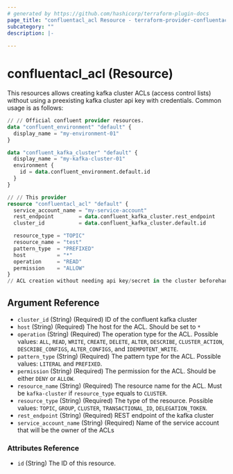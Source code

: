 ```yaml
---
# generated by https://github.com/hashicorp/terraform-plugin-docs
page_title: "confluentacl_acl Resource - terraform-provider-confluentacl"
subcategory: ""
description: |-
  
---
```


# confluentacl_acl (Resource)

This resources allows creating kafka cluster ACLs (access control lists) without using a preexisting kafka cluster 
api key with credentials. Common usage is as follows:

```terraform
// // Official confluent provider resources.
data "confluent_environment" "default" {
  display_name = "my-environment-01"
}

data "confluent_kafka_cluster" "default" {
  display_name = "my-kafka-cluster-01"
  environment {
    id = data.confluent_environment.default.id
  }
}

// // This provider
resource "confluentacl_acl" "default" {
  service_account_name = "my-service-account"
  rest_endpoint        = data.confluent_kafka_cluster.rest_endpoint
  cluster_id           = data.confluent_kafka_cluster.default.id

  resource_type = "TOPIC"
  resource_name = "test"
  pattern_type  = "PREFIXED"
  host          = "*"
  operation     = "READ"
  permission    = "ALLOW"
}
// ACL creation without needing api key/secret in the cluster beforehand
```

<!-- schema generated by tfplugindocs -->
## Argument Reference

- `cluster_id` (String) (Required) ID of the confluent kafka cluster
- `host` (String) (Required) The host for the ACL. Should be set to `*`
- `operation` (String) (Required)  The operation type for the ACL. Possible values: `ALL`, `READ`, `WRITE`, `CREATE`, `DELETE`, `ALTER`, `DESCRIBE`, `CLUSTER_ACTION`, `DESCRIBE_CONFIGS`, `ALTER_CONFIGS`, and `IDEMPOTENT_WRITE`.
- `pattern_type` (String) (Required) The pattern type for the ACL. Possible values: `LITERAL` and `PREFIXED`.
- `permission` (String) (Required) The permission for the ACL. Should be either `DENY` or `ALLOW`.
- `resource_name` (String) (Required) The resource name for the ACL. Must be `kafka-cluster` if `resource_type` equals to `CLUSTER`.
- `resource_type` (String) (Required) The type of the resource. Possible values: `TOPIC`, `GROUP`, `CLUSTER`, `TRANSACTIONAL_ID`, `DELEGATION_TOKEN`.
- `rest_endpoint` (String) (Required) REST endpoint of the kafka cluster
- `service_account_name` (String) (Required) Name of the service account that will be the owner of the ACLs

### Attributes Reference

- `id` (String) The ID of this resource.
